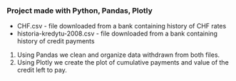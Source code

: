 ### Project made with Python, Pandas, Plotly

- CHF.csv - file downloaded from a bank containing history of CHF rates
- historia-kredytu-2008.csv - file downloaded from a bank containing history of credit payments

1. Using Pandas we clean and organize data withdrawn from both files.
2. Using Plotly we create the plot of cumulative payments and value of the credit left to pay.